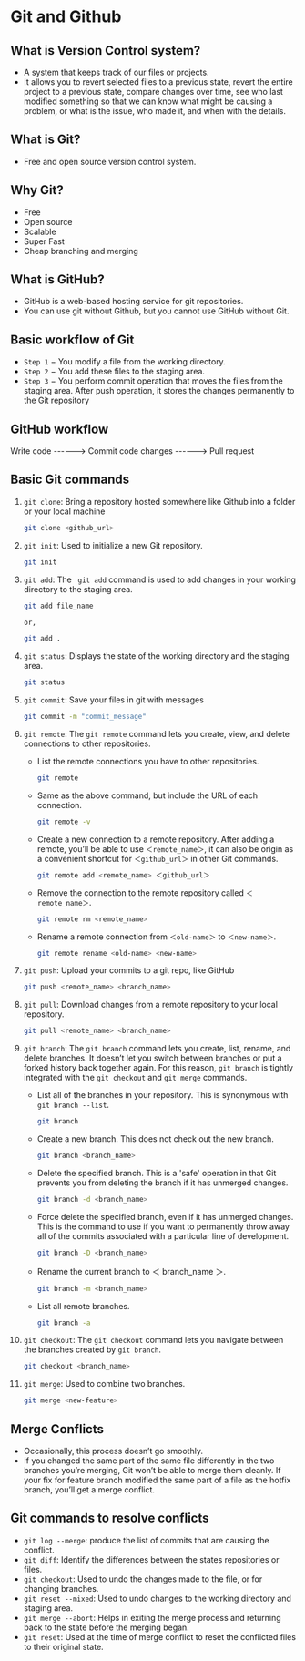 # **Git and Github**

## What is Version Control system?

-   A system that keeps track of our files or projects.
-   It allows you to revert selected files to a previous state, revert the entire project to a previous state, compare changes over time, see who last modified something so that we can know what might be causing a problem, or what is the issue, who made it, and when with the details.

## What is Git?

-   Free and open source version control system.

## Why Git?

-   Free
-   Open source
-   Scalable
-   Super Fast
-   Cheap branching and merging

## What is GitHub?

-   GitHub is a web-based hosting service for git repositories.
-   You can use git without Github, but you cannot use GitHub without Git.

## Basic workflow of Git

-   `Step 1` − You modify a file from the working directory.
-   `Step 2` − You add these files to the staging area.
-   `Step 3` − You perform commit operation that moves the files from the staging area. After push operation, it stores the changes permanently to the Git repository

## GitHub workflow

Write code ------> Commit code changes ------> Pull request

## Basic Git commands

1. `git clone`: Bring a repository hosted somewhere like Github into a folder or your local machine

    ```sh
    git clone <github_url>
    ```

2. `git init`: Used to initialize a new Git repository.

    ```sh
    git init
    ```

3. `git add`: The ` git add` command is used to add changes in your working directory to the staging area.

    ```sh
    git add file_name

    or,

    git add .
    ```

4. `git status`: Displays the state of the working directory and the staging area.

    ```sh
    git status
    ```

5. `git commit`: Save your files in git with messages

    ```sh
    git commit -m "commit_message"
    ```

6. `git remote`: The `git remote` command lets you create, view, and delete connections to other repositories.

    - List the remote connections you have to other repositories.

        ```sh
        git remote
        ```

    - Same as the above command, but include the URL of each connection.

        ```sh
        git remote -v
        ```

    - Create a new connection to a remote repository. After adding a remote, you’ll be able to use `＜remote_name＞`, it can also be origin as a convenient shortcut for `＜github_url＞` in other Git commands.

        ```sh
        git remote add <remote_name> ＜github_url＞
        ```

    - Remove the connection to the remote repository called `＜remote_name＞`.

        ```sh
        git remote rm <remote_name>
        ```

    - Rename a remote connection from `＜old-name＞` to `＜new-name＞`.
        ```sh
        git remote rename <old-name> <new-name>
        ```

7. `git push`: Upload your commits to a git repo, like GitHub

    ```sh
    git push <remote_name> <branch_name>
    ```

8. `git pull`: Download changes from a remote repository to your local repository.

    ```sh
    git pull <remote_name> <branch_name>
    ```

9. `git branch`: The `git branch` command lets you create, list, rename, and delete branches. It doesn’t let you switch between branches or put a forked history back together again. For this reason, `git branch` is tightly integrated with the `git checkout` and `git merge` commands.
    - List all of the branches in your repository. This is synonymous with `git branch --list`.
        ```sh
        git branch
        ```
    - Create a new branch. This does not check out the new branch.
        ```sh
        git branch <branch_name>
        ```
    - Delete the specified branch. This is a 'safe' operation in that Git prevents you from deleting the branch if it has unmerged changes.
        ```sh
        git branch -d <branch_name>
        ```
    - Force delete the specified branch, even if it has unmerged changes. This is the command to use if you want to permanently throw away all of the commits associated with a particular line of development.
        ```sh
        git branch -D <branch_name>
        ```
    - Rename the current branch to ＜ branch_name ＞.
        ```sh
        git branch -m <branch_name>
        ```
    - List all remote branches.
        ```sh
        git branch -a
        ```

10. `git checkout`: The `git checkout` command lets you navigate between the branches created by `git branch`. 
    ```sh
    git checkout <branch_name>
    ```

11. `git merge`: Used to combine two branches. 
    ```sh
    git merge <new-feature>
    ```

## Merge Conflicts
- Occasionally, this process doesn’t go smoothly.
- If you changed the same part of the same file differently in the two branches you’re merging, Git won’t be able to merge them cleanly. If your fix for feature branch modified the same part of a file as the hotfix branch, you’ll get a merge conflict.

## Git commands to resolve conflicts
- `git log --merge`: produce the list of commits that are causing the conflict.
- `git diff`: Identify the differences between the states repositories or files.
- `git checkout`: Used to undo the changes made to the file, or for
changing branches.
- `git reset --mixed`: Used to undo changes to the working directory and staging area.
- `git merge --abort`: Helps in exiting the merge process and returning back to the state before the merging began.
- `git reset`: Used at the time of merge conflict to reset the conflicted files to their original state.